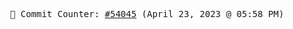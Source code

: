 <p align="center">
    <samp>
        📮 Commit Counter: <a href="https://github.com/Javascript-void0/Javascript-void0/commits/main">#54045</a> (April 23, 2023 @ 05:58 PM)
    </samp>
</p>